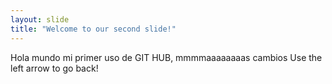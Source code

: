 ```yaml
---
layout: slide
title: "Welcome to our second slide!"
---
```

Hola mundo mi primer uso de GIT HUB, mmmmaaaaaaaas cambios
Use the left arrow to go back!
